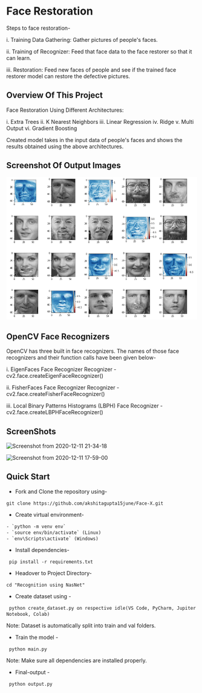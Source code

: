 # Face Restoration

Steps to face restoration-

i. Training Data Gathering: Gather pictures of people's faces. 

ii. Training of Recognizer: Feed that face data to the face restorer so that it can learn.

iii. Restoration: Feed new faces of people and see if the trained face restorer model can restore the defective pictures.

## Overview Of This Project

Face Restoration Using Different Architectures:

i. Extra Trees 
ii. K Nearest Neighbors
iii. Linear Regression
iv. Ridge
v. Multi Output 
vi. Gradient Boosting 

Created model takes in the input data of people's faces and shows the results obtained using the above architectures.


## Screenshot Of Output Images
![Face Restoration](https://github.com/srimontidutta/GSSoC21_Projects/raw/main/Face%20Reconstruction/output_imgs.PNG)

## OpenCV Face Recognizers
OpenCV has three built in face recognizers. The names of those face recognizers and their function calls have been given below-

i. EigenFaces Face Recognizer Recognizer - cv2.face.createEigenFaceRecognizer()

ii. FisherFaces Face Recognizer Recognizer - cv2.face.createFisherFaceRecognizer()

iii. Local Binary Patterns Histograms (LBPH) Face Recognizer - cv2.face.createLBPHFaceRecognizer()


## ScreenShots

![Screenshot from 2020-12-11 21-34-18](https://user-images.githubusercontent.com/53366877/110513516-533d4300-812c-11eb-9cde-7566de26682f.png)

![Screenshot from 2020-12-11 17-59-00](https://user-images.githubusercontent.com/53366877/110513613-6ea84e00-812c-11eb-86ec-d3fcecf921be.png)



## Quick Start

- Fork and Clone the repository using-
```
git clone https://github.com/akshitagupta15june/Face-X.git
```
- Create virtual environment-
```
- `python -m venv env`
- `source env/bin/activate` (Linux)
- `env\Scripts\activate` (Windows)
```
- Install dependencies-
```
 pip install -r requirements.txt
```

- Headover to Project Directory- 
```
cd "Recognition using NasNet"
```
- Create dataset using -
```
 python create_dataset.py on respective idle(VS Code, PyCharm, Jupiter Notebook, Colab)
```
Note: Dataset is automatically split into train and val folders.

- Train the model -
```
 python main.py
```
Note: Make sure all dependencies are installed properly.

- Final-output -
```
 python output.py
```